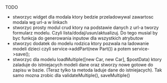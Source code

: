TODO

* stworzyc widget dla modala ktory bedzie przeladowywal zawartosc modala wg url-a w linkach
* stworzyc prosty modul crud ktory na podstawie danych z url-a tworzy formularz modelu. Czyli lista/dodaj/usun/aktualizuj. Do tego musial by byc funkcja do generowania inputow dla wszystkich atrybutow
* stworzyc dodatek do modelu rodzica ktory pozwala na ladowanie modeli dzieci czyli service->addPart(new Part()) a potem service->save();
* stworzyc dla modelu loadMultiple([new Car, new Car], $postData) ktory zaladuje do istniejacych modeli dane oraz stworzy nowe gotowe do zapisu w bazie. (Teraz tylko ta metoda laduje dane do istniejacych). Tak samo mozna zrobic dla validateMultiple(), saveMultiple()
